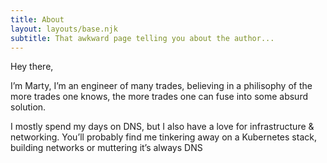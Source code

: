 ```yaml
---
title: About
layout: layouts/base.njk
subtitle: That awkward page telling you about the author...
---
```


Hey there, 

I’m Marty, I’m an engineer of many trades, believing in a philisophy of the more trades one knows, the more trades one can fuse into some absurd solution.

I mostly spend my days on DNS, but I also have a love for infrastructure & networking. You’ll probably find me tinkering away on a Kubernetes stack, building networks or muttering it’s always DNS